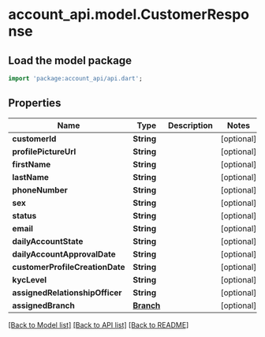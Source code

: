 # account_api.model.CustomerResponse

## Load the model package
```dart
import 'package:account_api/api.dart';
```

## Properties
Name | Type | Description | Notes
------------ | ------------- | ------------- | -------------
**customerId** | **String** |  | [optional] 
**profilePictureUrl** | **String** |  | [optional] 
**firstName** | **String** |  | [optional] 
**lastName** | **String** |  | [optional] 
**phoneNumber** | **String** |  | [optional] 
**sex** | **String** |  | [optional] 
**status** | **String** |  | [optional] 
**email** | **String** |  | [optional] 
**dailyAccountState** | **String** |  | [optional] 
**dailyAccountApprovalDate** | **String** |  | [optional] 
**customerProfileCreationDate** | **String** |  | [optional] 
**kycLevel** | **String** |  | [optional] 
**assignedRelationshipOfficer** | **String** |  | [optional] 
**assignedBranch** | [**Branch**](Branch.md) |  | [optional] 

[[Back to Model list]](../README.md#documentation-for-models) [[Back to API list]](../README.md#documentation-for-api-endpoints) [[Back to README]](../README.md)


